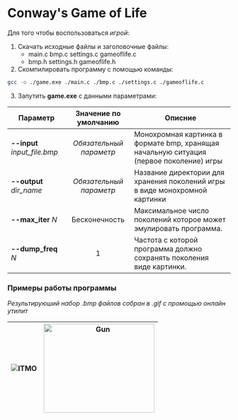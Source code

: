 # Conway's Game of Life

 Для того чтобы воспользоваться *игрой*:
 
 1. Скачать исходные файлы и заголовочные файлы:
    * main.c bmp.c settings.c gameoflife.c
    * bmp.h settings.h gameoflife.h
 2. Скомпилировать программу с помощью команды:
 
 ```bash
 gcc -o ./game.exe ./main.c ./bmp.c ./settings.c ./gameoflife.c
 ```
 
 3. Запутить **game.exe** с данными параметрами:
 
| Параметр | Значение по умолчанию | Описние |
|---|:---:|---|
|**--input** *input_file.bmp*|*Обязательный параметр*|Монохромная картинка в формате bmp, хранящая начальную ситуация (первое поколение) игры|
|**--output** *dir_name*|*Обязательный параметр*|Название директории для хранения поколений игры в виде монохромной картинки|
|**--max_iter** *N*|Бесконечность|Максимальное число поколений которое может эмулировать программа.|
|**--dump_freq** *N*|1|Частота с которой программа должно сохранять поколения виде картинки.|

### Примеры работы программы 

*Результируюший набор .bmp файлов собран в .gif с промощью онлайн утилит*

| <img src="https://media.giphy.com/media/Su0Sn61fvcVWc5jCco/giphy.gif" alt="ITMO"> | <img src="https://media.giphy.com/media/dyMUudh5DpVwQVgWME/giphy.gif" alt="Gun" width="250px" height="200px"> |
|---|---|

